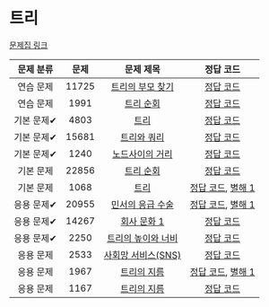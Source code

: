 # 트리

[문제집 링크](https://www.acmicpc.net/workbook/view/9657)

| 문제 분류 | 문제 | 문제 제목 | 정답 코드 |
| :--: | :--: | :--: | :--: |
| 연습 문제 | 11725 | [트리의 부모 찾기](https://www.acmicpc.net/problem/11725) | [정답 코드](../0x19/solutions/11725.cpp) |
| 연습 문제 | 1991 | [트리 순회](https://www.acmicpc.net/problem/1991) | [정답 코드](../0x19/solutions/1991.cpp) |
| 기본 문제✔ | 4803 | [트리](https://www.acmicpc.net/problem/4803) | [정답 코드](../0x19/solutions/4803.cpp) |
| 기본 문제✔ | 15681 | [트리와 쿼리](https://www.acmicpc.net/problem/15681) | [정답 코드](../0x19/solutions/15681.cpp) |
| 기본 문제✔ | 1240 | [노드사이의 거리](https://www.acmicpc.net/problem/1240) | [정답 코드](../0x19/solutions/1240.cpp) |
| 기본 문제 | 22856 | [트리 순회](https://www.acmicpc.net/problem/22856) | [정답 코드](../0x19/solutions/22856.cpp) |
| 기본 문제 | 1068 | [트리](https://www.acmicpc.net/problem/1068) | [정답 코드](../0x19/solutions/1068.cpp), [별해 1](../0x19/solutions/1068_1.cpp) |
| 응용 문제✔ | 20955 | [민서의 응급 수술](https://www.acmicpc.net/problem/20955) | [정답 코드](../0x19/solutions/20955.cpp), [별해 1](../0x19/solutions/20955_1.cpp) |
| 응용 문제✔ | 14267 | [회사 문화 1](https://www.acmicpc.net/problem/14267) | [정답 코드](../0x19/solutions/14267.cpp) |
| 응용 문제✔ | 2250 | [트리의 높이와 너비](https://www.acmicpc.net/problem/2250) | [정답 코드](../0x19/solutions/2250.cpp) |
| 응용 문제 | 2533 | [사회망 서비스(SNS)](https://www.acmicpc.net/problem/2533) | [정답 코드](../0x19/solutions/2533.cpp) |
| 응용 문제 | 1967 | [트리의 지름](https://www.acmicpc.net/problem/1967) | [정답 코드](../0x19/solutions/1967.cpp), [별해 1](../0x19/solutions/1967_1.cpp) |
| 응용 문제 | 1167 | [트리의 지름](https://www.acmicpc.net/problem/1167) | [정답 코드](../0x19/solutions/1167.cpp) |
